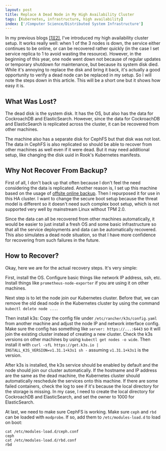 ```yaml
---
layout: post
title: Replace A Dead Node in My High Availability Cluster
tags: [Kubernetes, infrastructure, high availability]
index: ['/Computer Science/Distributed System Infrastructure']
---
```


In my previous blogs [[1]](/2023-03-13-Infrastructure-Setup-for-High-Availability.html)[[2]](/2023-11-28-Introduce-K3s-CephFS-and-MetalLB-to-My-High-Avaliable-Cluster.html), I've introduced my high availability cluster setup. It works really well: when 1 of the 3 nodes is down, the service either continues to be online, or can be recovered rather quickly (in the case I set service replica to 1 to avoid wasting the resource). However, in the beginning of this year, one node went down not because of regular updates or temporary shutdown for maintenance, but because its system disk died. While it's annoying to replace the disk and bring it back, it's actually a good opportunity to verify a dead node can be replaced in my setup. So I will note the steps down in this article. This will be a short one but it shows how easy it is.

## What Was Lost?

The dead disk is the system disk. It has the OS, but also has the data for CockroachDB and ElasticSearch. However, since the data for CockroachDB and ElasticSearch is replicated across the cluster, it can be recovered from other machines.

The machine also has a separate disk for CephFS but that disk was not lost. The data in CephFS is also replicated so should be able to recover from other machines as well even if it were dead. But it may need additional setup, like changing the disk uuid in Rook's Kubernetes manifests.

## Why Not Recover From Backup?

First of all, I don't back up that often because I don't feel the need considering the data is replicated. Another reason is, I set up this machine based on the usage of [offsite online backup](/2021-09-19-Personal-ZFS-Offsite-Online-Backup-Solution.html). Then I repurposed it for use in this HA cluster. I want to change the secure boot setup because the threat model is different so it doesn't need such complex boot setup, which is not supported very well by mainstream Linux without TPM 2.0.

Since the data can all be recovered from other machines automatically, it would be easier to just install a fresh OS and some basic infrastructure so that all the service deployments and data can be automatically recovered. This also simulates a dead node situation, so that I have more confidence for recovering from such failures in the future.

## How to Recover?

Okay, here we are for the actual recovery steps. It's very simple:

First, install the OS. Configure basic things like network IP address, ssh, etc. Install things like `prometheus-node-exporter` if you are using it on other machines.

Next step is to let the node join our Kubernetes cluster. Before that, we can remove the old dead node in the Kubernetes cluster by using the command `kubectl delete node ...`.

Then install k3s: Copy the config file under `/etc/rancher/k3s/config.yaml` from another machine and adjust the node IP and network interface config. Make sure the config has something like `server: https://...:6443` so it will join the existing cluster instead of creating a new cluster. Check the k3s versions on other machines by using `kubectl get nodes -o wide`. Then install it with `curl -sfL https://get.k3s.io | INSTALL_K3S_VERSION=v1.31.1+k3s1 sh -` assuming `v1.31.1+k3s1` is the version.

After k3s is installed, the k3s service should be enabled by default and the node should join our cluster automatically. If the hostname and IP address are the same as the dead machine, the Kubernetes cluster should automatically reschedule the services onto this machine. If there are some failed containers, check the log to see if it's because the local directory for the storage is missing. In my case, I need to create the local directory for CockroachDB and ElasticSearch, and set the owner to 1000 for ElasticSearch.

At last, we need to make sure CephFS is working. Make sure `ceph` and `rbd` can be loaded with `modprobe`. If so, add them to `/etc/modules-load.d` to load on boot:

```
cat /etc/modules-load.d/ceph.conf
ceph
cat /etc/modules-load.d/rbd.conf
rbd
```
